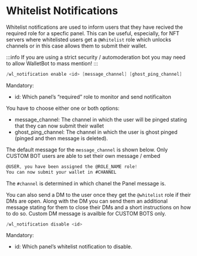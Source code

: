 # Whitelist Notifications

Whitelist notifications are used to inform users that they have recived the required role for a specfic panel. This can be useful, especially, for NFT servers where whitelisted users get a `@Whitelist` role which unlocks channels or in this case allows them to submit their wallet. 

:::info
If you are using a strict security / automoderation bot you may need to allow WalletBot to mass mention! 
:::

```go
/wl_notification enable <id> [message_channel] [ghost_ping_channel]
```

Mandatory:

- id: Which panel’s “required” role to monitor and send notificaiton

You have to choose either one or both options:

- message_channel: The channel in which the user will be pinged stating that they can now submit their wallet
- ghost_ping_channel: The channel in which the user is ghost pinged (pinged and then message is deleted).

The default message for the `message_channel` is shown below. Only CUSTOM BOT users are able to set their own message / embed

```go
@USER, you have been assigned the @ROLE_NAME role! 
You can now submit your wallet in #CHANNEL
```

The `#channel` is determined in which chanel the Panel message is. 

You can also send a DM to the user once they get the `@whitelist` role if their DMs are open. Along with the DM you can send them an additional message stating for them to close their DMs and a short instructions on how to do so. Custom DM message is availble for CUSTOM BOTS only.

```go
/wl_notification disable <id>
```

Mandatory:

- id: Which panel’s whitelist notification to disable.
